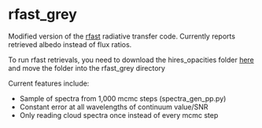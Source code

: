 # rfast_grey

Modified version of the [rfast](https://github.com/hablabx/rfast) radiative transfer code. Currently reports retrieved albedo instead of flux ratios.

To run rfast retrievals, you need to download the hires_opacities folder [here](https://drive.google.com/drive/folders/1FzznH6nwhBrCZ99O5PwsEJ7JylJ3W9hc?usp=sharing)
and move the folder into the rfast_grey directory

Current features include:
- Sample of spectra from 1,000 mcmc steps (spectra_gen_pp.py)
- Constant error at all wavelengths of continuum value/SNR
- Only reading cloud spectra once instead of every mcmc step
